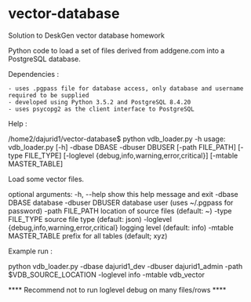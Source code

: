 # vector-database

Solution to DeskGen vector database homework

Python code to load a set of files derived from addgene.com into a PostgreSQL database.

Dependencies :

    - uses .pgpass file for database access, only database and username required to be supplied
    - developed using Python 3.5.2 and PostgreSQL 8.4.20
    - uses psycopg2 as the client interface to PostgreSQL

Help :

/home2/dajurid1/vector-database$ python vdb_loader.py -h
usage: vdb_loader.py [-h] -dbase DBASE -dbuser DBUSER [-path FILE_PATH]
                     [-type FILE_TYPE]
                     [-loglevel {debug,info,warning,error,critical}]
                     [-mtable MASTER_TABLE]

Load some vector files.

optional arguments:
  -h, --help            show this help message and exit
  -dbase DBASE          database
  -dbuser DBUSER        database user (uses ~/.pgpass for password)
  -path FILE_PATH       location of source files (default: ~)
  -type FILE_TYPE       source file type (default: json)
  -loglevel {debug,info,warning,error,critical}
                        logging level (default: info)
  -mtable MASTER_TABLE  prefix for all tables (default; xyz)

Example run :

python vdb_loader.py -dbase dajurid1_dev -dbuser dajurid1_admin -path $VDB_SOURCE_LOCATION -loglevel info -mtable vdb_vector


**** Recommend not to run loglevel debug on many files/rows ****


